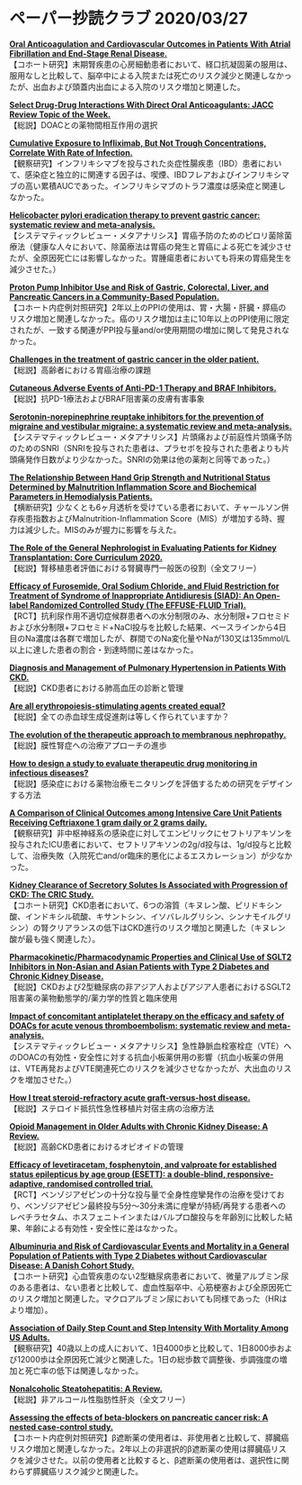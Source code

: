 # ペーパー抄読クラブ 2020/03/27

[**Oral Anticoagulation and Cardiovascular Outcomes in Patients With Atrial Fibrillation and End-Stage Renal Disease.**](https://www.ncbi.nlm.nih.gov/pubmed/32192656)  
【コホート研究】末期腎疾患の心房細動患者において、経口抗凝固薬の服用は、服用なしと比較して、脳卒中による入院または死亡のリスク減少と関連しなかったが、出血および頭蓋内出血による入院のリスク増加と関連した。

[**Select Drug-Drug Interactions With Direct Oral Anticoagulants: JACC Review Topic of the Week.**](https://www.ncbi.nlm.nih.gov/pubmed/32192661)  
【総説】DOACとの薬物間相互作用の選択

[**Cumulative Exposure to Infliximab, But Not Trough Concentrations, Correlate With Rate of Infection.**](https://www.ncbi.nlm.nih.gov/pubmed/32200087)  
【観察研究】インフリキシマブを投与された炎症性腸疾患（IBD）患者において、感染症と独立的に関連する因子は、喫煙、IBDフレアおよびインフリキシマブの高い累積AUCであった。インフリキシマブのトラフ濃度は感染症と関連しなかった。

[**Helicobacter pylori eradication therapy to prevent gastric cancer: systematic review and meta-analysis.**](https://www.ncbi.nlm.nih.gov/pubmed/32205420)  
【システマティックレビュー・メタアナリシス】胃癌予防のためのピロリ菌除菌療法（健康な人々において、除菌療法は胃癌の発生と胃癌による死亡を減少させたが、全原因死亡には影響しなかった。胃腫瘍患者においても将来の胃癌発生を減少させた。）

[**Proton Pump Inhibitor Use and Risk of Gastric, Colorectal, Liver, and Pancreatic Cancers in a Community-Based Population.**](https://www.ncbi.nlm.nih.gov/pubmed/32205645)  
【コホート内症例対照研究】2年以上のPPIの使用は、胃・大腸・肝臓・膵癌のリスク増加と関連しなかった。癌のリスク増加は主に10年以上のPPI使用に限定されたが、一致する関連がPPI投与量and/or使用期間の増加に関して発見されなかった。

[**Challenges in the treatment of gastric cancer in the older patient.**](https://www.ncbi.nlm.nih.gov/pubmed/32065879)  
【総説】高齢者における胃癌治療の課題

[**Cutaneous Adverse Events of Anti-PD-1 Therapy and BRAF Inhibitors.**](https://www.ncbi.nlm.nih.gov/pubmed/32193712)  
【総説】抗PD-1療法およびBRAF阻害薬の皮膚有害事象

[**Serotonin-norepinephrine reuptake inhibitors for the prevention of migraine and vestibular migraine: a systematic review and meta-analysis.**](https://www.ncbi.nlm.nih.gov/pubmed/32205412)  
【システマティックレビュー・メタアナリシス】片頭痛および前庭性片頭痛予防のためのSNRI（SNRIを投与された患者は、プラセボを投与された患者よりも片頭痛発作日数がより少なかった。SNRIの効果は他の薬剤と同等であった。）

[**The Relationship Between Hand Grip Strength and Nutritional Status Determined by Malnutrition Inflammation Score and Biochemical Parameters in Hemodialysis Patients.**](https://www.ncbi.nlm.nih.gov/pubmed/32197719)  
【横断研究】少なくとも6ヶ月透析を受けている患者において、チャールソン併存疾患指数およびMalnutrition-Inflammation Score（MIS）が増加する時、握力は減少した。MISのみが握力に影響を与えた。

[**The Role of the General Nephrologist in Evaluating Patients for Kidney Transplantation: Core Curriculum 2020.**](https://www.ncbi.nlm.nih.gov/pubmed/32199707)  
【総説】腎移植患者評価における腎臓専門一般医の役割（全文フリー）

[**Efficacy of Furosemide, Oral Sodium Chloride, and Fluid Restriction for Treatment of Syndrome of Inappropriate Antidiuresis (SIAD): An Open-label Randomized Controlled Study (The EFFUSE-FLUID Trial).**](https://www.ncbi.nlm.nih.gov/pubmed/32199708)  
【RCT】抗利尿作用不適切症候群患者への水分制限のみ、水分制限+フロセミドおよび水分制限+フロセミド+NaCl投与を比較した結果、ベースラインから4日目のNa濃度は各群で増加したが、群間でのNa変化量やNaが130又は135mmol/L以上に達した患者の割合・到達時間に差はなかった。

[**Diagnosis and Management of Pulmonary Hypertension in Patients With CKD.**](https://www.ncbi.nlm.nih.gov/pubmed/32199709)  
【総説】CKD患者における肺高血圧の診断と管理

[**Are all erythropoiesis-stimulating agents created equal?**](https://www.ncbi.nlm.nih.gov/pubmed/32206785)  
【総説】全ての赤血球生成促進剤は等しく作られていますか？

[**The evolution of the therapeutic approach to membranous nephropathy.**](https://www.ncbi.nlm.nih.gov/pubmed/32206786)  
【総説】膜性腎症への治療アプローチの進歩

[**How to design a study to evaluate therapeutic drug monitoring in infectious diseases?**](https://www.ncbi.nlm.nih.gov/pubmed/32205294)  
【総説】感染症における薬物治療モニタリングを評価するための研究をデザインする方法

[**A Comparison of Clinical Outcomes among Intensive Care Unit Patients Receiving Ceftriaxone 1 gram daily or 2 grams daily.**](https://www.ncbi.nlm.nih.gov/pubmed/32205348)  
【観察研究】非中枢神経系の感染症に対してエンピリックにセフトリアキソンを投与されたICU患者において、セフトリアキソンの2g/d投与は、1g/d投与と比較して、治療失敗（入院死亡and/or臨床的悪化によるエスカレーション）が少なかった。

[**Kidney Clearance of Secretory Solutes Is Associated with Progression of CKD: The CRIC Study.**](https://www.ncbi.nlm.nih.gov/pubmed/32205410)  
【コホート研究】CKD患者において、6つの溶質（キヌレン酸、ピリドキシン酸、インドキシル硫酸、キサントシン、イソバレルグリシン、シンナモイルグリシン）の腎クリアランスの低下はCKD進行のリスク増加と関連した（キヌレン酸が最も強く関連した）。

[**Pharmacokinetic/Pharmacodynamic Properties and Clinical Use of SGLT2 Inhibitors in Non-Asian and Asian Patients with Type 2 Diabetes and Chronic Kidney Disease.**](https://www.ncbi.nlm.nih.gov/pubmed/32201911)  
【総説】CKDおよび2型糖尿病の非アジア人およびアジア人患者におけるSGLT2阻害薬の薬物動態学的/薬力学的性質と臨床使用

[**Impact of concomitant antiplatelet therapy on the efficacy and safety of DOACs for acute venous thromboembolism: systematic review and meta-analysis.**](https://www.ncbi.nlm.nih.gov/pubmed/32202042)  
【システマティックレビュー・メタアナリシス】急性静脈血栓塞栓症（VTE）へのDOACの有効性・安全性に対する抗血小板薬併用の影響（抗血小板薬の併用は、VTE再発およびVTE関連死亡のリスクを減少させなかったが、大出血のリスクを増加させた。）

[**How I treat steroid-refractory acute graft-versus-host disease.**](https://www.ncbi.nlm.nih.gov/pubmed/32202630)  
【総説】ステロイド抵抗性急性移植片対宿主病の治療方法

[**Opioid Management in Older Adults with Chronic Kidney Disease: A Review.**](https://www.ncbi.nlm.nih.gov/pubmed/31295441)  
【総説】高齢CKD患者におけるオピオイドの管理

[**Efficacy of levetiracetam, fosphenytoin, and valproate for established status epilepticus by age group (ESETT): a double-blind, responsive-adaptive, randomised controlled trial.**](https://www.ncbi.nlm.nih.gov/pubmed/32203691)  
【RCT】ベンゾジアゼピンの十分な投与量で全身性痙攣発作の治療を受けており、ベンゾジアゼピン最終投与5分〜30分未満に痙攣が持続/再発する患者へのレベチラセタム、ホスフェニトインまたはバルプロ酸投与を年齢別に比較した結果、年齢による有効性・安全性に差はなかった。

[**Albuminuria and Risk of Cardiovascular Events and Mortality in a General Population of Patients with Type 2 Diabetes without Cardiovascular Disease: A Danish Cohort Study.**](https://www.ncbi.nlm.nih.gov/pubmed/32205071)  
【コホート研究】心血管疾患のない2型糖尿病患者において、微量アルブミン尿のある患者は、ない患者と比較して、虚血性脳卒中、心筋梗塞および全原因死亡のリスク増加と関連した。マクロアルブミン尿においても同様であった（HRはより増加）。

[**Association of Daily Step Count and Step Intensity With Mortality Among US Adults.**](https://www.ncbi.nlm.nih.gov/pubmed/32207799)  
【観察研究】40歳以上の成人において、1日4000歩と比較して、1日8000歩および12000歩は全原因死亡減少と関連した。1日の総歩数で調整後、歩調強度の増加と死亡率の低下は関連しなかった。

[**Nonalcoholic Steatohepatitis: A Review.**](https://www.ncbi.nlm.nih.gov/pubmed/32207804)  
【総説】非アルコール性脂肪性肝炎（全文フリー）

[**Assessing the effects of beta-blockers on pancreatic cancer risk: A nested case-control study.**](https://www.ncbi.nlm.nih.gov/pubmed/32196836)  
【コホート内症例対照研究】β遮断薬の使用者は、非使用者と比較して、膵臓癌リスク増加と関連しなかった。2年以上の非選択的β遮断薬の使用は膵臓癌リスクを減少させた。以前の使用者と比較すると、β遮断薬の使用者は、選択性に関わらず膵臓癌リスク減少と関連した。